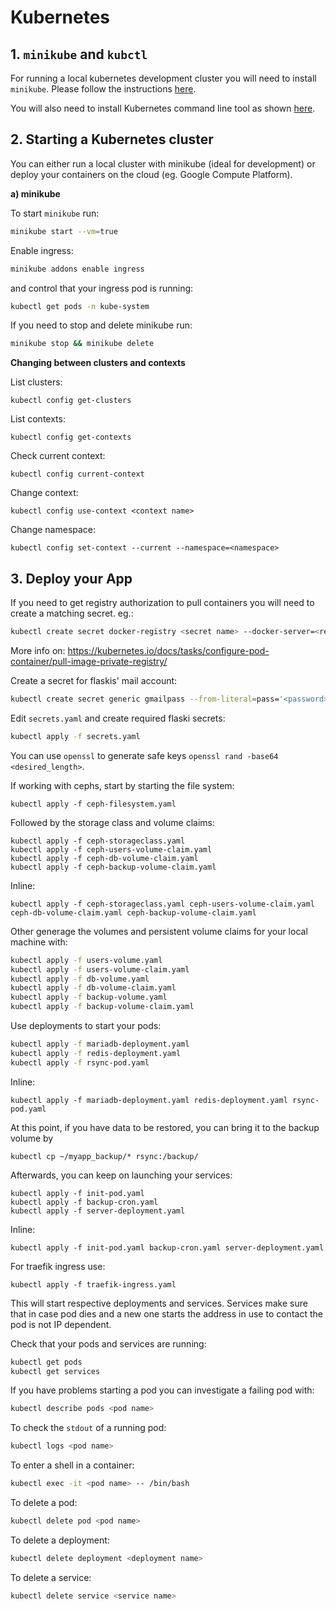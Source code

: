 # Kubernetes

## 1. `minikube` and `kubctl`

For running a local kubernetes development cluster you will need to install `minikube`. Please follow the instructions [here](https://kubernetes.io/docs/tasks/tools/install-minikube/).

You will also need to install Kubernetes command line tool as shown [here](https://kubernetes.io/docs/tasks/tools/install-kubectl/).

## 2. Starting a Kubernetes cluster

You can either run a local cluster with minikube (ideal for development) or deploy your containers on the cloud (eg. Google Compute Platform).

**a) minikube**

To start `minikube` run:
```bash
minikube start --vm=true
```
Enable ingress:
```bash
minikube addons enable ingress
```
and control that your ingress pod is running:
```bash
kubectl get pods -n kube-system
```
If you need to stop and delete minikube run:
```bash
minikube stop && minikube delete
```

**Changing between clusters and contexts**

List clusters:
```
kubectl config get-clusters
```

List contexts:
```
kubectl config get-contexts
```

Check current context:
```
kubectl config current-context
```

Change context:
```
kubectl config use-context <context name>
```

Change namespace:
```
kubectl config set-context --current --namespace=<namespace>
```

## 3. Deploy your App

If you need to get registry authorization to pull containers you will need to create a matching secret. eg.:
```bash
kubectl create secret docker-registry <secret name> --docker-server=<registry address> --docker-username=<registry user name> --docker-password=<registry password> --docker-email=<your associated email>
```
More info on: https://kubernetes.io/docs/tasks/configure-pod-container/pull-image-private-registry/

Create a secret for flaskis' mail account:
```bash
kubectl create secret generic gmailpass --from-literal=pass='<password>'
```
Edit `secrets.yaml` and create required flaski secrets:
```bash
kubectl apply -f secrets.yaml
```
You can use `openssl` to generate safe keys `openssl rand -base64 <desired_length>`.

If working with cephs, start by starting the file system:
```
kubectl apply -f ceph-filesystem.yaml
```
Followed by the storage class and volume claims:
```
kubectl apply -f ceph-storageclass.yaml
kubectl apply -f ceph-users-volume-claim.yaml
kubectl apply -f ceph-db-volume-claim.yaml
kubectl apply -f ceph-backup-volume-claim.yaml
```
Inline:
```
kubectl apply -f ceph-storageclass.yaml ceph-users-volume-claim.yaml ceph-db-volume-claim.yaml ceph-backup-volume-claim.yaml
```

Other generage the volumes and persistent volume claims for your local machine with:
```bash
kubectl apply -f users-volume.yaml
kubectl apply -f users-volume-claim.yaml
kubectl apply -f db-volume.yaml
kubectl apply -f db-volume-claim.yaml
kubectl apply -f backup-volume.yaml
kubectl apply -f backup-volume-claim.yaml
```
Use deployments to start your pods:
```bash
kubectl apply -f mariadb-deployment.yaml
kubectl apply -f redis-deployment.yaml
kubectl apply -f rsync-pod.yaml
```
Inline:
```
kubectl apply -f mariadb-deployment.yaml redis-deployment.yaml rsync-pod.yaml
```
At this point, if you have data to be restored, you can bring it
to the backup volume by 
```
kubectl cp ~/myapp_backup/* rsync:/backup/
```
Afterwards, you can keep on launching your services:
```
kubectl apply -f init-pod.yaml
kubectl apply -f backup-cron.yaml
kubectl apply -f server-deployment.yaml
```
Inline:
```
kubectl apply -f init-pod.yaml backup-cron.yaml server-deployment.yaml
```
For traefik ingress use:
```
kubectl apply -f traefik-ingress.yaml
```

This will start respective deployments and services. Services make sure that in case pod dies and a new one starts the address in use to contact the pod is not IP dependent.

Check that your pods and services are running:
```bash
kubectl get pods
kubectl get services
```
If you have problems starting a pod you can investigate a failing pod with:
```bash
kubectl describe pods <pod name>
```
To check the `stdout` of a running pod:
```bash
kubectl logs <pod name>
```
To enter a shell in a container:
```bash
kubectl exec -it <pod name> -- /bin/bash
```
To delete a pod:
```bash
kubectl delete pod <pod name>
```
To delete a deployment:
```bash
kubectl delete deployment <deployment name>
```
To delete a service:
```bash
kubectl delete service <service name>
```